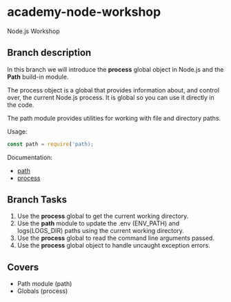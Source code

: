 # academy-node-workshop

Node.js Workshop

## Branch description

In this branch we will introduce the **process** global object in Node.js and the **Path** build-in module.

The process object is a global that provides information about, and control over, the current Node.js process.
It is global so you can use it directly in the code.

The path module provides utilities for working with file and directory paths.

Usage:

```js
const path = require('path);
```

Documentation:

- [path](https://nodejs.org/dist/latest-v13.x/docs/api/path.html#path_path)
- [process](https://nodejs.org/api/process.html)

## Branch Tasks

1. Use the **process** global to get the current working directory.
2. Use the **path** module to update the .env (ENV_PATH) and logs(LOGS_DIR) paths using the current working directory.
3. Use the **process** global to read the command line arguments passed.
4. Use the **process** global object to handle uncaught exception errors.

## Covers

- Path module (path)
- Globals (process)
